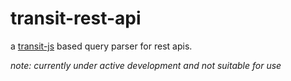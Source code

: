 # transit-rest-api
a [transit-js](https://github.com/cognitect/transit-js) based query parser for rest apis.

*note: currently under active development and not suitable for use*
